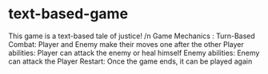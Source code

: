# text-based-game
This game is a text-based tale of justice!
/n Game Mechanics :
  Turn-Based Combat: Player and Enemy make their moves one after the other
  Player abilities: Player can attack the enemy or heal himself
  Enemy abilities: Enemy can attack the Player
  Restart: Once the game ends, it can be played again
